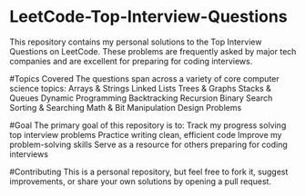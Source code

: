 # LeetCode-Top-Interview-Questions
This repository contains my personal solutions to the Top Interview Questions on LeetCode. These problems are frequently asked by major tech companies and are excellent for preparing for coding interviews.

#Topics Covered
The questions span across a variety of core computer science topics:
Arrays & Strings
Linked Lists
Trees & Graphs
Stacks & Queues
Dynamic Programming
Backtracking
Recursion
Binary Search
Sorting & Searching
Math & Bit Manipulation
Design Problems

#Goal
The primary goal of this repository is to:
Track my progress solving top interview problems
Practice writing clean, efficient code
Improve my problem-solving skills
Serve as a resource for others preparing for coding interviews

#Contributing
This is a personal repository, but feel free to fork it, suggest improvements, or share your own solutions by opening a pull request.
